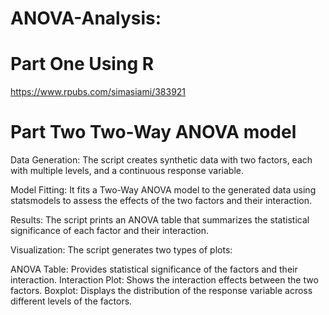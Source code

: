 # ANOVA-Analysis:

# Part One Using R 

https://www.rpubs.com/simasiami/383921

# Part Two Two-Way ANOVA model 

Data Generation: The script creates synthetic data with two factors, each with multiple levels, and a continuous response variable.

Model Fitting: It fits a Two-Way ANOVA model to the generated data using statsmodels to assess the effects of the two factors and their interaction.

Results: The script prints an ANOVA table that summarizes the statistical significance of each factor and their interaction.

Visualization: The script generates two types of plots:

ANOVA Table: Provides statistical significance of the factors and their interaction.
Interaction Plot: Shows the interaction effects between the two factors.
Boxplot: Displays the distribution of the response variable across different levels of the factors.


